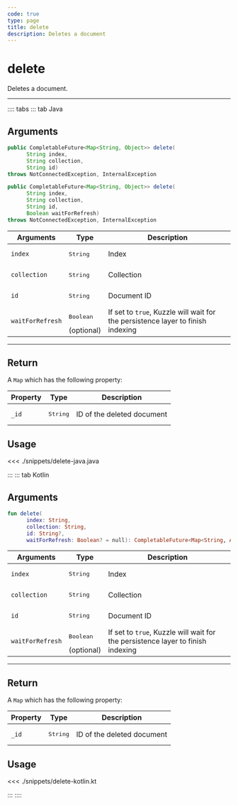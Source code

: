 ```yaml
---
code: true
type: page
title: delete
description: Deletes a document
---
```


# delete

Deletes a document.

---

:::: tabs
::: tab Java

## Arguments

```java
public CompletableFuture<Map<String, Object>> delete(
      String index,
      String collection,
      String id)
throws NotConnectedException, InternalException

public CompletableFuture<Map<String, Object>> delete(
      String index,
      String collection,
      String id,
      Boolean waitForRefresh)
throws NotConnectedException, InternalException
```

| Arguments          | Type                                         | Description                       |
| ------------------ | -------------------------------------------- | --------------------------------- |
| `index`            | <pre>String</pre>                            | Index                             |
| `collection`       | <pre>String</pre>                            | Collection                        |
| `id      `         | <pre>String</pre>                            | Document ID |
| `waitForRefresh`   | <pre>Boolean</pre> (optional)                | If set to `true`, Kuzzle will wait for the persistence layer to finish indexing|

---

## Return

A `Map` which has the following property:

| Property     | Type                         | Description                      |
|------------- |----------------------------- |--------------------------------- |
| `_id`        | <pre>String</pre>            | ID of the deleted document                       |

## Usage

<<< ./snippets/delete-java.java

:::
::: tab Kotlin

## Arguments

```kotlin
fun delete(
      index: String,
      collection: String,
      id: String?,
      waitForRefresh: Boolean? = null): CompletableFuture<Map<String, Any?>>
```

| Arguments          | Type                                         | Description                       |
| ------------------ | -------------------------------------------- | --------------------------------- |
| `index`            | <pre>String</pre>                            | Index                             |
| `collection`       | <pre>String</pre>                            | Collection                        |
| `id      `         | <pre>String</pre>                            | Document ID |
| `waitForRefresh`   | <pre>Boolean</pre> (optional)                | If set to `true`, Kuzzle will wait for the persistence layer to finish indexing|

---

## Return

A `Map` which has the following property:

| Property     | Type                         | Description                      |
|------------- |----------------------------- |--------------------------------- |
| `_id`        | <pre>String</pre>            | ID of the deleted document                       |

## Usage

<<< ./snippets/delete-kotlin.kt

:::
::::